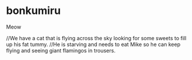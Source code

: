 # bonkumiru
Meow

//We have a cat that is flying across the sky looking for some sweets to fill up his fat tummy. 
//He is starving and needs to eat Mike so he can keep flying and seeing giant flamingos in trousers.
